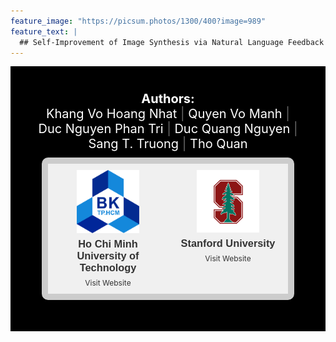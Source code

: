 ```yaml
---
feature_image: "https://picsum.photos/1300/400?image=989"
feature_text: |
  ## Self-Improvement of Image Synthesis via Natural Language Feedback
---
```


<head>
    <meta charset="UTF-8">
    <meta name="viewport" content="width=device-width, initial-scale=1.0">
    <title>ACL 2024</title>
    <link rel="stylesheet" href="styles.css">
</head>

<div style="background-color: black; color: white; padding: 40px; max-width: 1000px">
  <div style="max-width: 2000px; margin: 0 auto; text-align: center;">
    <p style="margin: 0; font-size: 20px; color: white;">
        <span style="font-weight: bold;">Authors: </span>
        <br>
        <a href="https://www.facebook.com/Christeriousity/" style="color: white; text-decoration: none;">Khang Vo Hoang Nhat</a>
        <span style="color: #666666;"> | </span>
        <a href="link_to_quyen" style="color: white; text-decoration: none;">Quyen Vo Manh</a>
        <span style="color: #666666;"> | </span>
        <a href="link_to_duc_trian" style="color: white; text-decoration: none;">Duc Nguyen Phan Tri</a>
        <span style="color: #666666;"> | </span>
        <a href="link_to_duc_quang" style="color: white; text-decoration: none;">Duc Quang Nguyen</a>
        <span style="color: #666666;"> | </span>
        <a href="link_to_sang" style="color: white; text-decoration: none;">Sang T. Truong</a>
        <span style="color: #666666;"> | </span>
        <a href="link_to_tho" style="color: white; text-decoration: none;">Tho Quan</a>
    </p>

<div style="padding: 10px; border-radius: 10px;">
    <div style="max-width: 600px; margin: 0 auto;">
        <div style="border: 10px solid #ccc; border-radius: 10px; box-shadow: 0 2px 4px rgba(0, 0, 0, 0.1);">
            <div style="display: flex;">
                <div style="flex: 1; background-color: #f0f0f0; padding: 10px;">
                    <div style="text-align: center;">
                        <img src="index/HCMUT_official_logo.png" alt="Ho Chi Minh University of Technology Logo" style="max-width: 100px;">
                        <h3 style="margin: 5px 0; font-family: Arial, sans-serif; color: #333;">Ho Chi Minh University of Technology</h3>
                        <a href="https://hcmut.edu.vn/" style="text-decoration: none; color: #333; font-size: 12px;">Visit  Website</a>
                    </div>
                </div>
                <div style="flex: 1; background-color: #f0f0f0; padding: 10px;">
                    <div style="text-align: center;">
                        <img src="index/stanford.png" alt="Stanford University Logo" style="max-width: 100px;">
                        <h3 style="margin: 5px 0; font-family: Arial, sans-serif; color: #333;">Stanford University</h3>
                        <a href="https://www.stanford.edu/" style="text-decoration: none; color: #333; font-size: 12px;">Visit  Website</a>
                    </div>
                </div>
            </div>
        </div>
    </div>
</div>
  </div>
</div>
